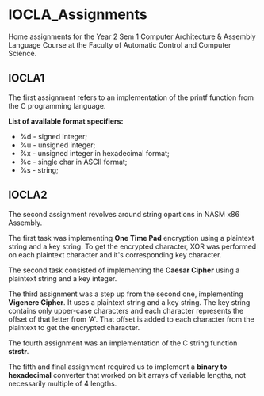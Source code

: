 # IOCLA_Assignments

Home assignments for the Year 2 Sem 1 Computer Architecture &amp; Assembly 
Language Course at the Faculty of Automatic Control and Computer Science.

## IOCLA1

The first assignment refers to an implementation of the printf function from 
the C programming language.

**List of available format specifiers:**

* %d - signed integer;
* %u - unsigned integer;
* %x - unsigned integer in hexadecimal format;
* %c - single char in ASCII format;
* %s - string;

## IOCLA2

The second assignment revolves around string opartions in NASM x86 Assembly. 

The first task was implementing **One Time Pad** encryption using a plaintext 
string and a key string. To get the encrypted character, XOR was performed on 
each plaintext character and it's corresponding key character.

The second task consisted of implementing the **Caesar Cipher** using a 
plaintext string and a key integer. 

The third assignment was a step up from the second one, implementing 
**Vigenere Cipher**. It uses a plaintext string and a key string. The key 
string contains only upper-case characters and each character represents the 
offset of that letter from 'A'. That offset is added to each character from 
the plaintext to get the encrypted character.

The fourth assignment was an implementation of the C string function 
**strstr**.

The fifth and final assignment required us to implement a **binary to 
hexadecimal** converter that worked on bit arrays of variable lengths, not 
necessarily multiple of 4 lengths.

